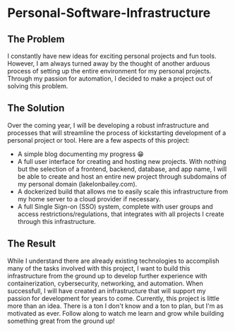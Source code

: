 # Personal-Software-Infrastructure
## The Problem
I constantly have new ideas for exciting personal projects and fun tools. However, I am always turned away by the thought of another arduous process of setting up the entire environment for my personal projects. Through my passion for automation, I decided to make a project out of solving this problem.

## The Solution
Over the coming year, I will be developing a robust infrastructure and processes that will streamline the process of kickstarting development of a personal project or tool. Here are a few aspects of this project:
- A simple blog documenting my progress 😁
- A full user interface for creating and hosting new projects. With nothing but the selection of a frontend, backend, database, and app name, I will be able to create and host an entire new project through subdomains of my personal domain (lakelonbailey.com).
- A dockerized build that allows me to easily scale this infrastructure from my home server to a cloud provider if necessary.
- A full Single Sign-on (SSO) system, complete with user groups and access restrictions/regulations, that integrates with all projects I create through this infrastructure.

## The Result
While I understand there are already existing technologies to accomplish many of the tasks involved with this project, I want to build this infrastructure from the ground up to develop further experience with containerization, cybersecurity, networking, and automation. When successfull, I will have created an infrastructure that will support my passion for development for years to come. Currently, this project is little more than an idea. There is a ton I don't know and a ton to plan, but I'm as motivated as ever. Follow along to watch me learn and grow while building something great from the ground up!
